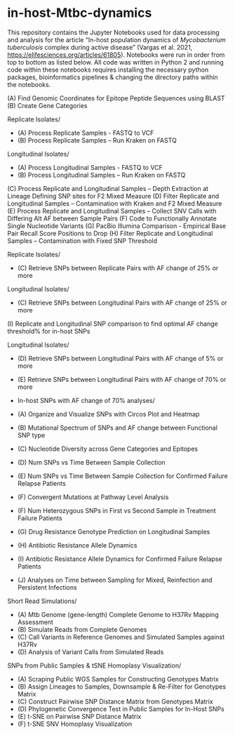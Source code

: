 # in-host-Mtbc-dynamics
This repository contains the Jupyter Notebooks used for data processing and analysis for the article “In-host population dynamics of *Mycobacterium tuberculosis* complex during active disease” (Vargas et al. 2021, https://elifesciences.org/articles/61805). Notebooks were run in order from top to bottom as listed below. All code was written in Python 2 and running code within these notebooks requires installing the necessary python packages, bioinformatics pipelines & changing the directory paths within the notebooks.

(A) Find Genomic Coordinates for Epitope Peptide Sequences using BLAST
(B) Create Gene Categories

Replicate Isolates/
* (A) Process Replicate Samples - FASTQ to VCF
* (B) Process Replicate Samples – Run Kraken on FASTQ

Longitudinal Isolates/
* (A) Process Longitudinal Samples - FASTQ to VCF
* (B) Process Longitudinal Samples – Run Kraken on FASTQ

(C) Process Replicate and Longitudinal Samples – Depth Extraction at Lineage Defining SNP sites for F2 Mixed Measure
(D) Filter Replicate and Longitudinal Samples – Contamination with Kraken and F2 Mixed Measure
(E) Process Replicate and Longitudinal Samples – Collect SNV Calls with Differing Alt AF between Sample Pairs
(F) Code to Functionally Annotate Single Nucleotide Variants
(G) PacBio Illumina Comparison - Empirical Base Pair Recall Score Positions to Drop
(H) Filter Replicate and Longitudinal Samples – Contamination with Fixed SNP Threshold

Replicate Isolates/
* (C) Retrieve SNPs between Replicate Pairs with AF change of 25% or more

Longitudinal Isolates/
* (C) Retrieve SNPs between Longitudinal Pairs with AF change of 25% or more

(I) Replicate and Longitudinal SNP comparison to find optimal AF change threshold% for in-host SNPs

Longitudinal Isolates/
* (D) Retrieve SNPs between Longitudinal Pairs with AF change of 5% or more
* (E) Retrieve SNPs between Longitudinal Pairs with AF change of 70% or more

* In-host SNPs with AF change of 70% analyses/
 * (A) Organize and Visualize SNPs with Circos Plot and Heatmap
 * (B) Mutational Spectrum of SNPs and AF change between Functional SNP type
 * (C) Nucleotide Diversity across Gene Categories and Epitopes
 * (D) Num SNPs vs Time Between Sample Collection
 * (E) Num SNPs vs Time Between Sample Collection for Confirmed Failure Relapse Patients
 * (F) Convergent Mutations at Pathway Level Analysis

* (F) Num Heterozygous SNPs in First vs Second Sample in Treatment Failure Patients
* (G) Drug Resistance Genotype Prediction on Longitudinal Samples
* (H) Antibiotic Resistance Allele Dynamics
* (I) Antibiotic Resistance Allele Dynamics for Confirmed Failure Relapse Patients
* (J) Analyses on Time between Sampling for Mixed, Reinfection and Persistent Infections

Short Read Simulations/
* (A) Mtb Genome (gene-length) Complete Genome to H37Rv Mapping Assessment
* (B) Simulate Reads from Complete Genomes
* (C) Call Variants in Reference Genomes and Simulated Samples against H37Rv
* (D) Analysis of Variant Calls from Simulated Reads

SNPs from Public Samples & tSNE Homoplasy Visualization/
* (A) Scraping Public WGS Samples for Constructing Genotypes Matrix
* (B) Assign Lineages to Samples, Downsample & Re-Filter for Genotypes Matrix
* (C) Construct Pairwise SNP Distance Matrix from Genotypes Matrix
* (D) Phylogenetic Convergence Test in Public Samples for In-Host SNPs
* (E) t-SNE on Pairwise SNP Distance Matrix
* (F) t-SNE SNV Homoplasy Visualization

